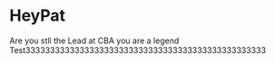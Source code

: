 # HeyPat
Are you stll the Lead at CBA
you are a legend 
Test3333333333333333333333333333333333333333333333333
